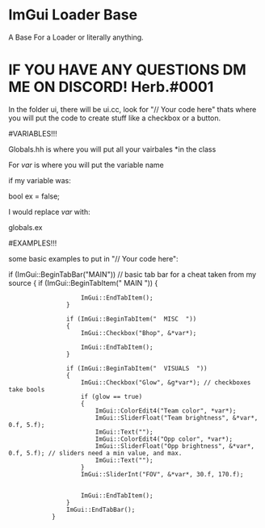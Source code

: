 # ImGui Loader Base
 A Base For a Loader or literally anything.


# IF YOU  HAVE ANY QUESTIONS DM ME ON DISCORD! Herb.#0001


In the folder ui, there will be ui.cc, look for "// Your code here" thats where you will put the code
to create stuff like a checkbox or a button.





#VARIABLES!!!

Globals.hh is where you will put all your vairbales *in the class

For *var* is where you will put the variable name

if my variable was: 

bool ex = false;

I would replace *var* with:

globals.ex


#EXAMPLES!!!

some basic examples to put in "// Your code here":

if (ImGui::BeginTabBar("MAIN")) // basic tab bar for a cheat taken from my source
                {
                    if (ImGui::BeginTabItem("  MAIN  "))
                    {



                        ImGui::EndTabItem();
                    }

                    if (ImGui::BeginTabItem("  MISC  "))
                    {
                        ImGui::Checkbox("Bhop", &*var*);

                        ImGui::EndTabItem();
                    }

                    if (ImGui::BeginTabItem("  VISUALS  "))
                    {
                        ImGui::Checkbox("Glow", &g*var*); // checkboxes take bools
                        if (glow == true)
                        {
                            ImGui::ColorEdit4("Team color", *var*);
                            ImGui::SliderFloat("Team brightness", &*var*, 0.f, 5.f);
                            ImGui::Text("");
                            ImGui::ColorEdit4("Opp color", *var*);
                            ImGui::SliderFloat("Opp brightness", &*var*, 0.f, 5.f); // sliders need a min value, and max.
                            ImGui::Text("");
                        }
                        ImGui::SliderInt("FOV", &*var*, 30.f, 170.f);


                        ImGui::EndTabItem();
                    }
                    ImGui::EndTabBar();
                }